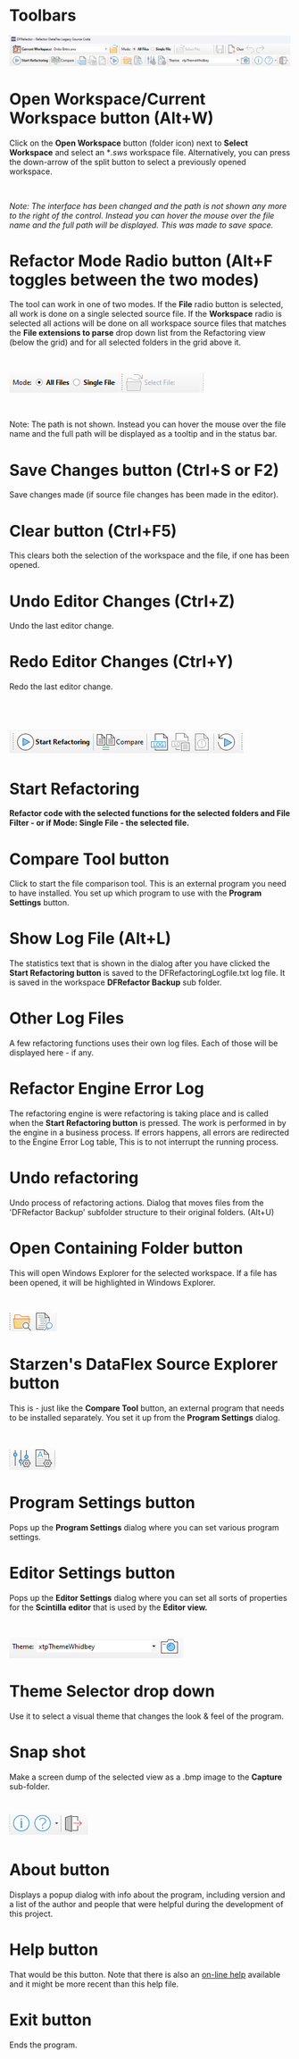 # Toolbars

![Image](<lib/NewItem.png>)

# Open Workspace/Current Workspace button (Alt+W)

Click on the **Open Workspace** button (folder icon) next to **Select Workspace** and select an \**.sws* workspace file. Alternatively, you can press the down-arrow of the split button to select a previously opened workspace.

&nbsp;

*Note: The interface has been changed and the path is not shown any more to the right of the control. Instead you can hover the mouse over the file name and the full path will be displayed. This was made to save space.*

# Refactor Mode Radio button (Alt+F toggles between the two modes)

The tool can work in one of two modes. If the **File** radio button is selected, all work is done on a single selected source file. If the **Workspace** radio is selected all actions will be done on all workspace source files that matches the **File extensions to parse** drop down list from the Refactoring view (below the grid) and for all selected folders in the grid above it.

&nbsp;

![Image](<lib/NewItem1.png>)

&nbsp;

Note: The path is not shown. Instead you can hover the mouse over the file name and the full path will be displayed as a tooltip and in the status bar.

# Save Changes button (Ctrl+S or F2)

Save changes made (if source file changes has been made in the editor).

# Clear button (Ctrl+F5)

This clears both the selection of the workspace and the file, if one has been opened.

# Undo Editor Changes (Ctrl+Z)

Undo the last editor change.

# Redo Editor Changes (Ctrl+Y)

Redo the last editor change.

&nbsp;

# ![Image](<lib/NewItem3.png>)

# Start Refactoring

**Refactor code with the selected functions for the selected folders and File Filter - or if Mode: Single File - the selected file.**

# Compare Tool button

Click to start the file comparison tool. This is an external program you need to have installed. You set up which program to use with the **Program Settings** button.

# Show Log File (Alt+L)

The statistics text that is shown in the dialog after you have clicked the **Start Refactoring button** is saved to the DFRefactoringLogfile.txt log file. It is saved in the workspace **DFRefactor Backup** sub folder.

# Other Log Files

A few refactoring functions uses their own log files. Each of those will be displayed here - if any.

# Refactor Engine Error Log

The refactoring engine is were refactoring is taking place and is called when the **Start Refactoring button** is pressed. The work is performed in by the engine in a business process. If errors happens, all errors are redirected to the Engine Error Log table, This is to not interrupt the running process.

# Undo refactoring

Undo process of refactoring actions. Dialog that moves files from the 'DFRefactor Backup' subfolder structure to their original folders. (Alt+U)

# Open Containing Folder button

This will open Windows Explorer for the selected workspace. If a file has been opened, it will be highlighted in Windows Explorer.

&nbsp;

![Image](<lib/NewItem4.png>)

# Starzen's DataFlex Source Explorer button

This is - just like the **Compare Tool** button, an external program that needs to be installed separately. You set it up from the **Program Settings** dialog.

&nbsp;

![Image](<lib/NewItem5.png>)

# Program Settings button

Pops up the **Program Settings** dialog where you can set various program settings.

# Editor Settings button

Pops up the **Editor Settings** dialog where you can set all sorts of properties for the **Scintilla** **editor** that is used by the **Editor view.**

&nbsp;

![Image](<lib/NewItem6.png>)

# Theme Selector drop down

Use it to select a visual theme that changes the look \& feel of the program.

# Snap shot

Make a screen dump of the selected view as a .bmp image to the **Capture** sub-folder.

# ![Image](<lib/NewItem7.png>)

# About button

Displays a popup dialog with info about the program, including version and a list of the author and people that were helpful during the development of this project.

# Help button

That would be this button. Note that there is also an [on-line help](<http://www.rdctools.com/HTMLHelpDFRefactor/DFRefactor%20-%20Automated%20Code%20Refactoring%20for%20DataFlex.html> "target=\"\_blank\"") available and it might be more recent than this help file.

# Exit button

Ends the program.

